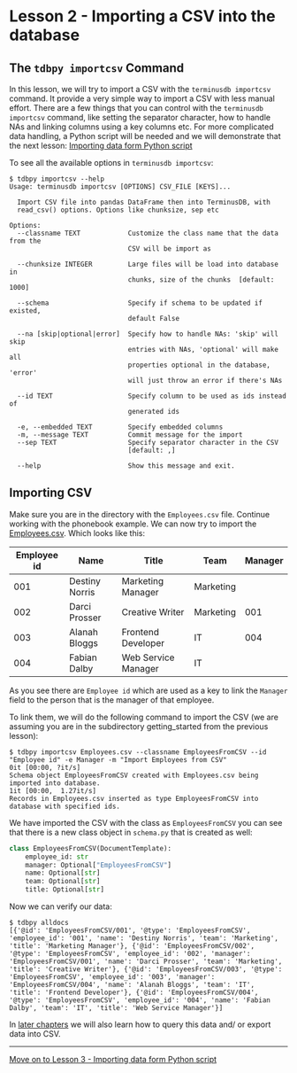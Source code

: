# Lesson 2 - Importing a CSV into the database

## The `tdbpy importcsv` Command

In this lesson, we will try to import a CSV with the `terminusdb importcsv` command. It provide a very simple way to import a CSV with less manual effort. There are a few things that you can control with the `terminusdb importcsv` command, like setting the separator character, how to handle NAs and linking columns using a key columns etc. For more complicated data handling, a Python script will be needed and we will demonstrate that the next lesson: [Importing data form Python script](lesson_3.md)

To see all the available options in `terminusdb importcsv`:

```
$ tdbpy importcsv --help
Usage: terminusdb importcsv [OPTIONS] CSV_FILE [KEYS]...

  Import CSV file into pandas DataFrame then into TerminusDB, with
  read_csv() options. Options like chunksize, sep etc

Options:
  --classname TEXT            Customize the class name that the data from the
                              CSV will be import as

  --chunksize INTEGER         Large files will be load into database in
                              chunks, size of the chunks  [default: 1000]

  --schema                    Specify if schema to be updated if existed,
                              default False

  --na [skip|optional|error]  Specify how to handle NAs: 'skip' will skip
                              entries with NAs, 'optional' will make all
                              properties optional in the database, 'error'
                              will just throw an error if there's NAs

  --id TEXT                   Specify column to be used as ids instead of
                              generated ids

  -e, --embedded TEXT         Specify embedded columns
  -m, --message TEXT          Commit message for the import
  --sep TEXT                  Specify separator character in the CSV
                              [default: ,]

  --help                      Show this message and exit.
```

## Importing CSV

Make sure you are in the directory with the `Employees.csv` file. Continue working with the phonebook example. We can now try to import the [Employees.csv](Employees.csv). Which looks like this:

| Employee id | Name           | Title               | Team        | Manager     |
| ----------- | -------------- | ------------------- | ----------- | ----------- |
| 001         | Destiny Norris | Marketing Manager   | Marketing   |             |
| 002         | Darci Prosser  | Creative Writer     | Marketing   | 001         |
| 003         | Alanah Bloggs  | Frontend Developer  | IT          | 004         |
| 004         | Fabian Dalby   | Web Service Manager | IT          |             |

As you see there are `Employee id` which are used as a key to link the `Manager` field to the person that is the manager of that employee.

To link them, we will do the following command to import the CSV (we are assuming you are in the subdirectory getting\_started from the previous lesson):

```
$ tdbpy importcsv Employees.csv --classname EmployeesFromCSV --id "Employee id" -e Manager -m "Import Employees from CSV"
0it [00:00, ?it/s]
Schema object EmployeesFromCSV created with Employees.csv being imported into database.
1it [00:00,  1.27it/s]
Records in Employees.csv inserted as type EmployeesFromCSV into database with specified ids.
```

We have imported the CSV with the class as `EmployeesFromCSV` you can see that there is a new class object in `schema.py` that is created as well:

```python
class EmployeesFromCSV(DocumentTemplate):
    employee_id: str
    manager: Optional["EmployeesFromCSV"]
    name: Optional[str]
    team: Optional[str]
    title: Optional[str]
```

Now we can verify our data:

```
$ tdbpy alldocs
[{'@id': 'EmployeesFromCSV/001', '@type': 'EmployeesFromCSV', 'employee_id': '001', 'name': 'Destiny Norris', 'team': 'Marketing', 'title': 'Marketing Manager'}, {'@id': 'EmployeesFromCSV/002', '@type': 'EmployeesFromCSV', 'employee_id': '002', 'manager': 'EmployeesFromCSV/001', 'name': 'Darci Prosser', 'team': 'Marketing', 'title': 'Creative Writer'}, {'@id': 'EmployeesFromCSV/003', '@type': 'EmployeesFromCSV', 'employee_id': '003', 'manager': 'EmployeesFromCSV/004', 'name': 'Alanah Bloggs', 'team': 'IT', 'title': 'Frontend Developer'}, {'@id': 'EmployeesFromCSV/004', '@type': 'EmployeesFromCSV', 'employee_id': '004', 'name': 'Fabian Dalby', 'team': 'IT', 'title': 'Web Service Manager'}]
```

In [later chapters](lesson_5.md) we will also learn how to query this data and/ or export data into CSV.

---

[Move on to Lesson 3 - Importing data form Python script](lesson_3.md)
